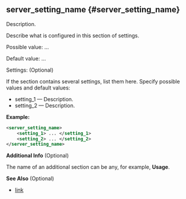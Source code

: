 ## server_setting_name {#server_setting_name}

Description.

Describe what is configured in this section of settings.

Possible value: ...

Default value: ...

Settings: (Optional)

If the section contains several settings, list them here. Specify possible values and default values:

-   setting_1 — Description.
-   setting_2 — Description.

**Example:**

```xml
<server_setting_name>
    <setting_1> ... </setting_1>
    <setting_2> ... </setting_2>
</server_setting_name>
```

**Additional Info** (Optional)

The name of an additional section can be any, for example, **Usage**.

**See Also** (Optional)

-   [link](#)
